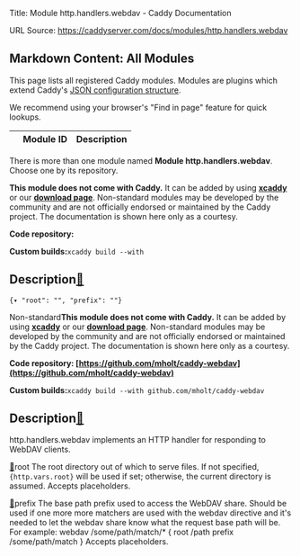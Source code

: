 Title: Module http.handlers.webdav - Caddy Documentation

URL Source: https://caddyserver.com/docs/modules/http.handlers.webdav

Markdown Content:
All Modules
-----------

This page lists all registered Caddy modules. Modules are plugins which extend Caddy's [JSON configuration structure](https://caddyserver.com/docs/json/).

We recommend using your browser's "Find in page" feature for quick lookups.

|  | Module ID | Description |
| --- | --- | --- |

There is more than one module named **Module http.handlers.webdav**. Choose one by its repository.

**This module does not come with Caddy.** It can be added by using **[xcaddy](https://caddyserver.com/docs/build#xcaddy)** or our **[download page](https://caddyserver.com/download)**. Non-standard modules may be developed by the community and are not officially endorsed or maintained by the Caddy project. The documentation is shown here only as a courtesy.

**Code repository:**

**Custom builds:**`xcaddy build --with`

Description[🔗](https://caddyserver.com/docs/modules/http.handlers.webdav#docs "Direct link")
---------------------------------------------------------------------------------------------

`{▾	"root": "",	"prefix": ""}`

Non-standard**This module does not come with Caddy.** It can be added by using **[xcaddy](https://caddyserver.com/docs/build#xcaddy)** or our **[download page](https://caddyserver.com/download)**. Non-standard modules may be developed by the community and are not officially endorsed or maintained by the Caddy project. The documentation is shown here only as a courtesy.

**Code repository: [https://github.com/mholt/caddy-webdav](https://github.com/mholt/caddy-webdav)**

**Custom builds:**`xcaddy build --with github.com/mholt/caddy-webdav`

Description[🔗](https://caddyserver.com/docs/modules/http.handlers.webdav#docs "Direct link")
---------------------------------------------------------------------------------------------

http.handlers.webdav implements an HTTP handler for responding to WebDAV clients.

[🔗](https://caddyserver.com/docs/modules/http.handlers.webdav#root)root
The root directory out of which to serve files. If not specified, `{http.vars.root}` will be used if set; otherwise, the current directory is assumed. Accepts placeholders.

[🔗](https://caddyserver.com/docs/modules/http.handlers.webdav#prefix)prefix
The base path prefix used to access the WebDAV share. Should be used if one more more matchers are used with the webdav directive and it's needed to let the webdav share know what the request base path will be. For example: webdav /some/path/match/* { root /path prefix /some/path/match } Accepts placeholders.
